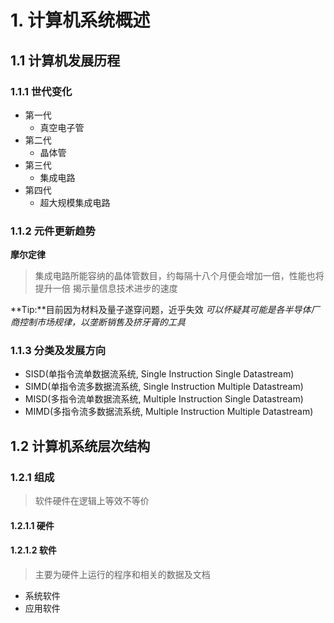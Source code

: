 # 1. 计算机系统概述

## 1.1 计算机发展历程

### 1.1.1 世代变化

- 第一代
  - 真空电子管
- 第二代
  - 晶体管
- 第三代
  - 集成电路
- 第四代
  - 超大规模集成电路

### 1.1.2 元件更新趋势

**摩尔定律**

> 集成电路所能容纳的晶体管数目，约每隔十八个月便会增加一倍，性能也将提升一倍
> 揭示量信息技术进步的速度

**Tip:**目前因为材料及量子遂穿问题，近乎失效
_可以怀疑其可能是各半导体厂商控制市场规律，以垄断销售及挤牙膏的工具_

### 1.1.3 分类及发展方向

- SISD(单指令流单数据流系统, Single Instruction Single Datastream)
- SIMD(单指令流多数据流系统, Single Instruction Multiple Datastream)
- MISD(多指令流单数据流系统, Multiple Instruction Single Datastream)
- MIMD(多指令流多数据流系统, Multiple Instruction Multiple Datastream)

## 1.2 计算机系统层次结构

### 1.2.1 组成

> 软件硬件在逻辑上等效不等价

#### 1.2.1.1 硬件

#### 1.2.1.2 软件

> 主要为硬件上运行的程序和相关的数据及文档

- 系统软件
- 应用软件
